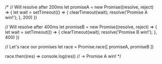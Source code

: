 /*
// Will resolve after 200ms
let promiseA = new Promise((resolve, reject) => {
	let wait = setTimeout(() => {
		clearTimeout(wait);
	  	resolve('Promise A win!');
	}, 200)
  })
  
  // Will resolve after 400ms
  let promiseB = new Promise((resolve, reject) => {
	let wait = setTimeout(() => {
		clearTimeout(wait);
	  	resolve('Promise B win!');
	}, 400)
  })
  
  // Let's race our promises
  let race = Promise.race([
	promiseA,
	promiseB
  ])
  
  race.then((res) => console.log(res)) // -> Promise A win!
  */